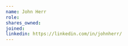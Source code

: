 ```yaml
---
name: John Herr
role: 
shares_owned: 
joined: 
linkedin: https://linkedin.com/in/johnherr/
---
```


